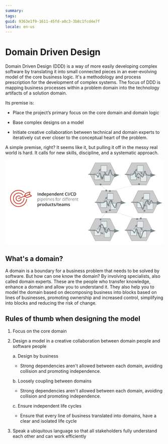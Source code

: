 ```yaml
---
summary:
tags:
guid: 9363e1f9-1611-45fd-a0c3-3b8c1fcd4e7f
locale: en-us
---
```


# Domain Driven Design

Domain Driven Design (DDD) is a way of more easily developing complex software by translating it into small connected pieces in an ever-evolving model of the core business logic. It's a methodology and process prescription for the development of complex systems. The focus of DDD is mapping business processes within a problem domain into the technology artifacts of a solution domain.

Its premise is:

* Place the project’s primary focus on the core domain and domain logic

* Base complex designs on a model

* Initiate creative collaboration between technical and domain experts to iteratively cut ever closer to the conceptual heart of the problem.

A simple premise, right? It seems like it, but pulling it off in the messy real world is hard. It calls for new skills, discipline, and a systematic approach.

![](images/outsystems_domain_driven_architecture_9.png?width=750)

## What's a domain?

A domain is a boundary for a business problem that needs to be solved by software. But how can one know the domain? By involving specialists, also called domain experts. These are the people who transfer knowledge, enhance a domain and allow you to understand it. They also help you to model the domain based on decomposing business into blocks based on lines of businesses, promoting ownership and increased control, simplifying into blocks and reducing the risk of change.

## Rules of thumb when designing the model

1. Focus on the core domain

2. Design a model in a creative collaboration between domain people and software people

    a. Design by business

    - Strong dependencies aren't allowed between each domain, avoiding collision and promoting independence.

    b. Loosely coupling between domains

    - Strong dependencies aren't allowed between each domain, avoiding collision and promoting independence.

    c. Ensure independent life cycles

    - Ensure that every line of business translated into domains, have a clear and isolated life cycle 


3. Speak a ubiquitous language so that all stakeholders fully understand each other and can work efficiently
